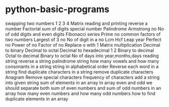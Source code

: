 # python-basic-programs
swapping two numbers
1
2
3
4
Matrix reading and printing
reverse a number
Factorial
sum of digits
special number
Palindrome
Armstrong no
No of odd digits and even digits
Fibonacci series
Prime no
common factors of two numbers
Largest of 3 no
No of digit in a no
Lcm
Hcf
Leap year
Perfect no
Power of no
Factor of no
Replace o with 1
Matrix multiplication
Decimal to binary Decimal to octal Decimal to hexadecimal
1
2
Binary to decimal
Octal to decimal
Binary to octal
No of days into year,months,days
reading string
reverse a string
palindrome string
how many vowels and how many consonants in a string
string in alphabetical order
Reverse each word in a string
find duplicate characters in a string
remove duplicate characters
Anagram
Remove special characters
frequency of characters
add a string into given string
sum of elements in an array
In array even and odd we should separate both
sum of even numbers and sum of odd numbers in an array
how many even numbers and how many odd numbers
how to find duplicate elements in an array
